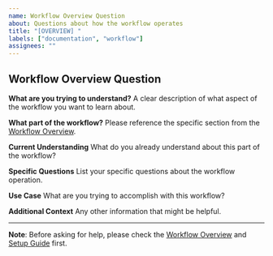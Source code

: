 ```yaml
---
name: Workflow Overview Question
about: Questions about how the workflow operates
title: "[OVERVIEW] "
labels: ["documentation", "workflow"]
assignees: ""
---
```


## Workflow Overview Question

**What are you trying to understand?**
A clear description of what aspect of the workflow you want to learn about.

**What part of the workflow?**
Please reference the specific section from the [Workflow Overview](docs/workflow-overview.md).

**Current Understanding**
What do you already understand about this part of the workflow?

**Specific Questions**
List your specific questions about the workflow operation.

**Use Case**
What are you trying to accomplish with this workflow?

**Additional Context**
Any other information that might be helpful.

---

**Note**: Before asking for help, please check the [Workflow Overview](docs/workflow-overview.md) and [Setup Guide](docs/setup.md) first.
